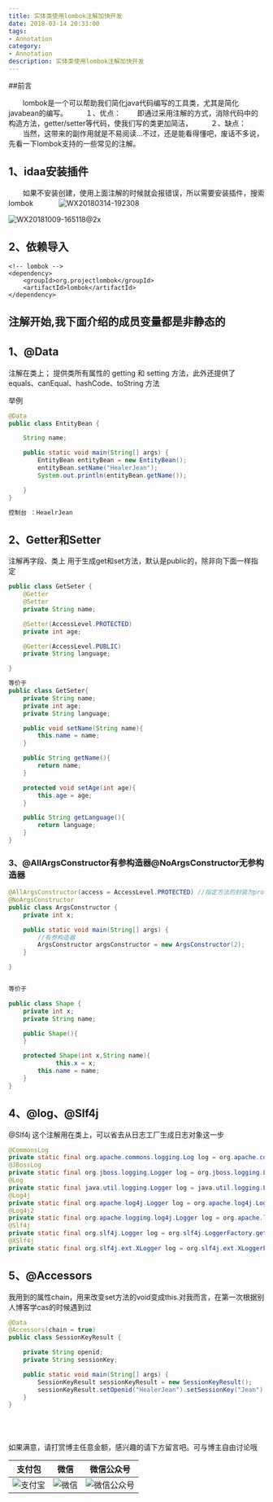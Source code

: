 ```yaml
---
title: 实体类使用lombok注解加快开发
date: 2018-03-14 20:33:00
tags: 
- Annotation
category: 
- Annotation
description: 实体类使用lombok注解加快开发
---
```

<!-- image url 
https://raw.githubusercontent.com/HealerJean/HealerJean.github.io/master/blogImages

<font color="red"></font>
-->
##前言

　　lombok是一个可以帮助我们简化java代码编写的工具类，尤其是简化javabean的编写。
　　
１、优点：
　　即通过采用注解的方式，消除代码中的构造方法，getter/setter等代码，使我们写的类更加简洁，
　　
２、缺点：
　　当然，这带来的副作用就是不易阅读…不过，还是能看得懂吧，废话不多说，先看一下lombok支持的一些常见的注解。


## 1、idaa安装插件
　　如果不安装创建，使用上面注解的时候就会报错误，所以需要安装插件，搜索lombok
　
　　![WX20180314-192308](https://raw.githubusercontent.com/HealerJean/HealerJean.github.io/master/blogImages/WX20180314-192308.png)


![WX20181009-165118@2x](https://raw.githubusercontent.com/HealerJean/HealerJean.github.io/master/blogImages/WX20181009-165118@2x.png)


## 2、依赖导入

```
<!-- lombok -->
<dependency>
	<groupId>org.projectlombok</groupId>
	<artifactId>lombok</artifactId>
</dependency>
```

## 注解开始,我下面介绍的成员变量都是**非静态的**

## 1、@Data

注解在类上；
提供类所有属性的 getting 和 setting 方法，此外还提供了equals、canEqual、hashCode、toString 方法

举例


```java
@Data
public class EntityBean {

    String name;

    public static void main(String[] args) {
        EntityBean entityBean = new EntityBean();
        entityBean.setName("HealerJean");
        System.out.println(entityBean.getName());

    }
}

控制台 ：HeaelrJean

```

## 2、Getter和Setter

注解再字段、类上 
用于生成get和set方法，默认是public的，除非向下面一样指定


```java
public class GetSeter {
    @Getter
    @Setter
    private String name;

    @Setter(AccessLevel.PROTECTED)
    private int age;

    @Getter(AccessLevel.PUBLIC)
    private String language;

}

等价于
public class GetSeter{
    private String name;
    private int age;
    private String language;

    public void setName(String name){
        this.name = name;
    }

    public String getName(){
        return name;
    }

    protected void setAge(int age){
        this.age = age;
    }

    public String getLanguage(){
        return language;
    }
}

```

### 3、@AllArgsConstructor有参构造器@NoArgsConstructor无参构造器


```java
@AllArgsConstructor(access = AccessLevel.PROTECTED) //指定方法的封装为protect
@NoArgsConstructor
public class ArgsConstructor {
    private int x;

    public static void main(String[] args) {
        //有参构造器
        ArgsConstructor argsConstructor = new ArgsConstructor(2);
    }

}


等价于

public class Shape {
    private int x;
    private String name;

    public Shape(){
    }

    protected Shape(int x,String name){
 			 this.x = x;
        this.name = name;
    }
}

```

## 4、@log、@Slf4j

@Slf4j
这个注解用在类上，可以省去从日志工厂生成日志对象这一步


```java
@CommonsLog
private static final org.apache.commons.logging.Log log = org.apache.commons.logging.LogFactory.getLog(LogExample.class);
@JBossLog
private static final org.jboss.logging.Logger log = org.jboss.logging.Logger.getLogger(LogExample.class);
@Log
private static final java.util.logging.Logger log = java.util.logging.Logger.getLogger(LogExample.class.getName());
@Log4j
private static final org.apache.log4j.Logger log = org.apache.log4j.Logger.getLogger(LogExample.class);
@Log4j2
private static final org.apache.logging.log4j.Logger log = org.apache.logging.log4j.LogManager.getLogger(LogExample.class);
@Slf4j
private static final org.slf4j.Logger log = org.slf4j.LoggerFactory.getLogger(LogExample.class);
@XSlf4j
private static final org.slf4j.ext.XLogger log = org.slf4j.ext.XLoggerFactory.getXLogger(LogExample.class);


```

## 5、@Accessors

我用到的属性chain，用来改变set方法的void变成this.对我而言，在第一次根据别人博客学cas的时候遇到过

```java
@Data
@Accessors(chain = true)
public class SessionKeyResult {

    private String openid;
    private String sessionKey;

    public static void main(String[] args) {
        SessionKeyResult sessionKeyResult = new SessionKeyResult();
        sessionKeyResult.setOpenid("HealerJean").setSessionKey("Jean")
    }
}


```



<br/><br/><br/>
如果满意，请打赏博主任意金额，感兴趣的请下方留言吧。可与博主自由讨论哦

|支付包 | 微信|微信公众号|
|:-------:|:-------:|:------:|
|![支付宝](https://raw.githubusercontent.com/HealerJean/HealerJean.github.io/master/assets/img/tctip/alpay.jpg) | ![微信](https://raw.githubusercontent.com/HealerJean/HealerJean.github.io/master/assets/img/tctip/weixin.jpg)|![微信公众号](https://raw.githubusercontent.com/HealerJean/HealerJean.github.io/master/assets/img/my/qrcode_for_gh_a23c07a2da9e_258.jpg)|



<!-- Gitalk 评论 start  -->

<link rel="stylesheet" href="https://unpkg.com/gitalk/dist/gitalk.css">
<script src="https://unpkg.com/gitalk@latest/dist/gitalk.min.js"></script> 
<div id="gitalk-container"></div>    
 <script type="text/javascript">
    var gitalk = new Gitalk({
		clientID: `1d164cd85549874d0e3a`,
		clientSecret: `527c3d223d1e6608953e835b547061037d140355`,
		repo: `HealerJean.github.io`,
		owner: 'HealerJean',
		admin: ['HealerJean'],
		id: 'UDiR5fDXoimEQEAz',
    });
    gitalk.render('gitalk-container');
</script> 

<!-- Gitalk end -->

